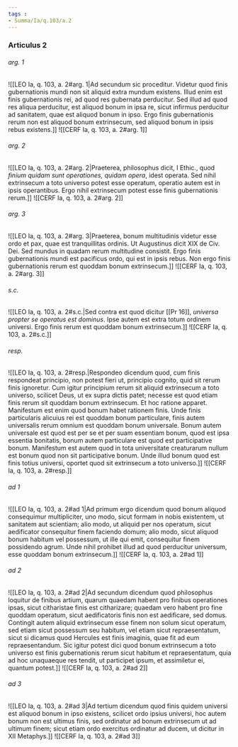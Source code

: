 ```yaml
---
tags : 
- Summa/Ia/q.103/a.2
---
```


### Articulus 2

###### arg. 1
![[LEO Ia, q. 103, a. 2#arg. 1|Ad secundum sic proceditur. Videtur quod finis gubernationis mundi non sit aliquid extra mundum existens. Illud enim est finis gubernationis rei, ad quod res gubernata perducitur. Sed illud ad quod res aliqua perducitur, est aliquod bonum in ipsa re, sicut infirmus perducitur ad sanitatem, quae est aliquod bonum in ipso. Ergo finis gubernationis rerum non est aliquod bonum extrinsecum, sed aliquod bonum in ipsis rebus existens.]]
![[CERF Ia, q. 103, a. 2#arg. 1]]

###### arg. 2
![[LEO Ia, q. 103, a. 2#arg. 2|Praeterea, philosophus dicit, I Ethic., quod *finium quidam sunt operationes, quidam opera*, idest operata. Sed nihil extrinsecum a toto universo potest esse operatum, operatio autem est in ipsis operantibus. Ergo nihil extrinsecum potest esse finis gubernationis rerum.]]
![[CERF Ia, q. 103, a. 2#arg. 2]]

###### arg. 3
![[LEO Ia, q. 103, a. 2#arg. 3|Praeterea, bonum multitudinis videtur esse ordo et pax, quae est tranquillitas ordinis. Ut Augustinus dicit XIX de Civ. Dei. Sed mundus in quadam rerum multitudine consistit. Ergo finis gubernationis mundi est pacificus ordo, qui est in ipsis rebus. Non ergo finis gubernationis rerum est quoddam bonum extrinsecum.]]
![[CERF Ia, q. 103, a. 2#arg. 3]]

###### s.c.
![[LEO Ia, q. 103, a. 2#s.c.|Sed contra est quod dicitur [[Pr 16]], *universa propter se operatus est dominus*. Ipse autem est extra totum ordinem universi. Ergo finis rerum est quoddam bonum extrinsecum.]]
![[CERF Ia, q. 103, a. 2#s.c.]]

###### resp.
![[LEO Ia, q. 103, a. 2#resp.|Respondeo dicendum quod, cum finis respondeat principio, non potest fieri ut, principio cognito, quid sit rerum finis ignoretur. Cum igitur principium rerum sit aliquid extrinsecum a toto universo, scilicet Deus, ut ex supra dictis patet; necesse est quod etiam finis rerum sit quoddam bonum extrinsecum. Et hoc ratione apparet. Manifestum est enim quod bonum habet rationem finis. Unde finis particularis alicuius rei est quoddam bonum particulare, finis autem universalis rerum omnium est quoddam bonum universale. Bonum autem universale est quod est per se et per suam essentiam bonum, quod est ipsa essentia bonitatis, bonum autem particulare est quod est participative bonum. Manifestum est autem quod in tota universitate creaturarum nullum est bonum quod non sit participative bonum. Unde illud bonum quod est finis totius universi, oportet quod sit extrinsecum a toto universo.]]
![[CERF Ia, q. 103, a. 2#resp.]]

###### ad 1
![[LEO Ia, q. 103, a. 2#ad 1|Ad primum ergo dicendum quod bonum aliquod consequimur multipliciter, uno modo, sicut formam in nobis existentem, ut sanitatem aut scientiam; alio modo, ut aliquid per nos operatum, sicut aedificator consequitur finem faciendo domum; alio modo, sicut aliquod bonum habitum vel possessum, ut ille qui emit, consequitur finem possidendo agrum. Unde nihil prohibet illud ad quod perducitur universum, esse quoddam bonum extrinsecum.]]
![[CERF Ia, q. 103, a. 2#ad 1]]

###### ad 2
![[LEO Ia, q. 103, a. 2#ad 2|Ad secundum dicendum quod philosophus loquitur de finibus artium, quarum quaedam habent pro finibus operationes ipsas, sicut citharistae finis est citharizare; quaedam vero habent pro fine quoddam operatum, sicut aedificatoris finis non est aedificare, sed domus. Contingit autem aliquid extrinsecum esse finem non solum sicut operatum, sed etiam sicut possessum seu habitum, vel etiam sicut repraesentatum, sicut si dicamus quod Hercules est finis imaginis, quae fit ad eum repraesentandum. Sic igitur potest dici quod bonum extrinsecum a toto universo est finis gubernationis rerum sicut habitum et repraesentatum, quia ad hoc unaquaeque res tendit, ut participet ipsum, et assimiletur ei, quantum potest.]]
![[CERF Ia, q. 103, a. 2#ad 2]]

###### ad 3
![[LEO Ia, q. 103, a. 2#ad 3|Ad tertium dicendum quod finis quidem universi est aliquod bonum in ipso existens, scilicet ordo ipsius universi, hoc autem bonum non est ultimus finis, sed ordinatur ad bonum extrinsecum ut ad ultimum finem; sicut etiam ordo exercitus ordinatur ad ducem, ut dicitur in XII Metaphys.]]
![[CERF Ia, q. 103, a. 2#ad 3]]

